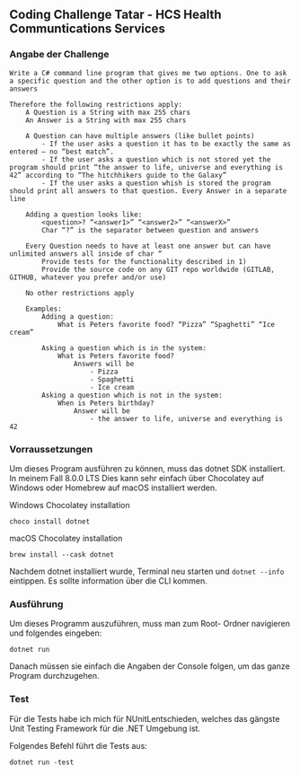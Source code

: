 ## Coding Challenge Tatar - HCS Health Communtications Services

### Angabe der Challenge

```text
Write a C# command line program that gives me two options. One to ask a specific question and the other option is to add questions and their answers
 
Therefore the following restrictions apply:
    A Question is a String with max 255 chars
    An Answer is a String with max 255 chars
    
    A Question can have multiple answers (like bullet points)
        - If the user asks a question it has to be exactly the same as entered – no “best match”.
        - If the user asks a question which is not stored yet the program should print “the answer to life, universe and everything is 42” according to “The hitchhikers guide to the Galaxy”
        - If the user asks a question whish is stored the program should print all answers to that question. Every Answer in a separate line
    
    Adding a question looks like:
        <question>? “<answer1>” “<answer2>” “<answerX>”
        Char “?” is the separator between question and answers
        
    Every Question needs to have at least one answer but can have unlimited answers all inside of char “
        Provide tests for the functionality described in 1)
        Provide the source code on any GIT repo worldwide (GITLAB, GITHUB, whatever you prefer and/or use)
       
    No other restrictions apply
 
    Examples:
        Adding a question:
            What is Peters favorite food? “Pizza” “Spaghetti” “Ice cream”
            
        Asking a question which is in the system:
            What is Peters favorite food?
                Answers will be
                    - Pizza
                    - Spaghetti
                    - Ice cream
        Asking a question which is not in the system:
            When is Peters birthday?
                Answer will be
                    - the answer to life, universe and everything is 42
```

### Vorraussetzungen

Um dieses Program ausführen zu können, muss das dotnet SDK installiert. In meinem Fall 8.0.0 LTS
Dies kann sehr einfach über Chocolatey auf Windows oder Homebrew auf macOS installiert werden. 

Windows Chocolatey installation
```shell
choco install dotnet
```

macOS Chocolatey installation
```shell
brew install --cask dotnet
```

Nachdem dotnet installiert wurde, Terminal neu starten und ```dotnet --info``` eintippen. Es sollte information über die CLI kommen. 

### Ausführung

Um dieses Programm auszuführen, muss man zum Root- Ordner navigieren und folgendes eingeben:

```shell
dotnet run
```

Danach müssen sie einfach die Angaben der Console folgen, um das ganze Program durchzugehen.

### Test

Für die Tests habe ich mich für NUnitLentschieden, welches das gängste Unit Testing Framework für die .NET Umgebung ist. 

Folgendes Befehl führt die Tests aus: 

```shell
dotnet run -test
```